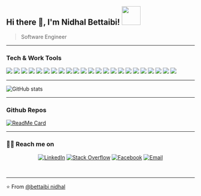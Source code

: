 <h2> Hi there 👋, I'm Nidhal Bettaibi! <img src="https://media.giphy.com/media/mGcNjsfWAjY5AEZNw6/giphy.gif" width="50"></h2>

> Software Engineer


---


### Tech & Work Tools

<img src = "https://img.shields.io/badge/-HTML5-E34F26?style=flat&logo=html5&logoColor=white"> <img src = "https://img.shields.io/badge/-CSS3-1572B6?style=flat&logo=css3&logoColor=white">
<img src="https://img.shields.io/badge/-Sass-cc6699?style=flat&logo=sass&logoColor=ffffff">
<img src="https://img.shields.io/badge/-JavaScript-ffffff?style=flat&logo=javascript&logoColor=ffffff">
<img src="http://img.shields.io/badge/-TypeScript-007ACC?style=flat&logo=typescript&logoColor=white">
<img src = "https://img.shields.io/badge/-Angular-E34F26?style=flat&logo=angular&logoColor=white"> 
<img src="https://img.shields.io/badge/-React-000000?style=flat&logo=react&logoColor=00c8ff">
<img src="https://img.shields.io/badge/-Bootstrap-563D7C?style=flat&logo=bootstrap&logoColor=white">
<img src="https://img.shields.io/badge/-Material Design-563D7C?style=flat&logo=material&logoColor=white">
<img src="https://img.shields.io/badge/-Node.js-3C873A?style=flat&logo=Node.js&logoColor=white">
<img src="https://img.shields.io/badge/-Express.js-787878?style=flat">
<img src="https://img.shields.io/badge/-MongoDB-4DB33D?style=flat&logo=mongodb&logoColor=FFFFFF">
<img src="https://img.shields.io/badge/-MySQL-F29111?style=flat&logo=mysql&logoColor=FFFFFF">
<img src="https://img.shields.io/badge/-Firebase-FFA611?style=flat&logo=firebase&logoColor=FFFFFF">
<img src="https://img.shields.io/badge/-GraphQL-e535ab?style=flat&logo=graphql&logoColor=FFFFFF">
<img src="http://img.shields.io/badge/-Google%20Cloud%20Platform-4285F4?style=flat&logo=google%20cloud&logoColor=white">
<img src="https://img.shields.io/badge/-Progressive Web Apps-5A0FC8?style=flat">
<img src="http://img.shields.io/badge/-Git-F1502F?style=flat&logo=git&logoColor=FFFFFF">
<img src="http://img.shields.io/badge/-Github-000000?style=flat&logo=github&logoColor=FFFFFF">
<img src="http://img.shields.io/badge/-Heroku-430098?style=flat&logo=heroku&logoColor=white">
<img src="http://img.shields.io/badge/-webpack-black?style=flat&logo=webpack&logoColor=white">
<img src="http://img.shields.io/badge/-parcel-F1502F?style=flat&logo=parcel&logoColor=white">
<img src="http://img.shields.io/badge/-VS%20Code-007ACC?style=flat&logo=visual%20studio%20code&logoColor=white">

---

![GitHub stats](https://github-readme-stats.vercel.app/api?username=bettaibi&show_icons=true&hide_border=true)

---

### Github Repos


[![ReadMe Card](https://github-readme-stats.vercel.app/api/pin/?username=bettaibi&repo=word-meaninig&show_owner=true)](https://github.com/bettaibi/word-meaninig)

---

<h3> 🤝🏻 Reach me on </h3>

<p align="center">
<a href="https://www.linkedin.com/in/nidhal-bettaibi-39b3a0b2/" target="_blank"><img alt="LinkedIn" src="https://img.shields.io/badge/LinkedIn-@bettaibi-blue?style=flat&logo=linkedin"></a>
<a href="https://stackoverflow.com/users/8036840/bettaibi-nidhal?tab=profile" target="_blank"><img alt="Stack Overflow" src="https://img.shields.io/badge/Stackoverflow-Bettaibi%20Nidhal-blue?style=flat&logo=stackoverflow"></a>
<a href="https://www.facebook.com/profile.php?id=100005709074638" target="_blank"><img alt="Facebook" src="https://img.shields.io/badge/Facebook-@bettaibinidhal-blue?style=flat&logo=linkedin"></a>
<a href="mailto:bettaibinidhal00@gmail.com"><img alt="Email" src="https://img.shields.io/badge/Email-bettaibinidhal00@gmail.com-blue?style=flat&logo=gmail"></a>
</p>

<br/>

---

⭐️ From [@bettaibi nidhal](https://github.com/bettaibi)
